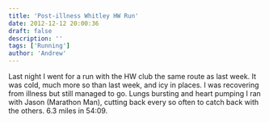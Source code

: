 ```yaml
---
title: 'Post-illness Whitley HW Run'
date: 2012-12-12 20:00:36
draft: false
description: ''
tags: ['Running']
author: 'Andrew'
---
```


Last night I went for a run with the HW club the same route as last week. It was cold, much more so than last week, and icy in places. I was recovering from illness but still managed to go. Lungs bursting and heart pumping I ran with Jason (Marathon Man), cutting back every so often to catch back with the others. 6.3 miles in 54:09.
